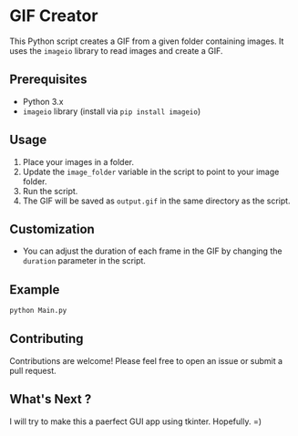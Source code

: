 # GIF Creator

This Python script creates a GIF from a given folder containing images. It uses the `imageio` library to read images and create a GIF.

## Prerequisites

- Python 3.x
- `imageio` library (install via `pip install imageio`)

## Usage

1. Place your images in a folder.
2. Update the `image_folder` variable in the script to point to your image folder.
3. Run the script.
4. The GIF will be saved as `output.gif` in the same directory as the script.

## Customization

- You can adjust the duration of each frame in the GIF by changing the `duration` parameter in the script.

## Example

```bash
python Main.py
```

## Contributing

Contributions are welcome! Please feel free to open an issue or submit a pull request.

## What's Next ?

I will try to make this a paerfect GUI app using tkinter. Hopefully. =)
